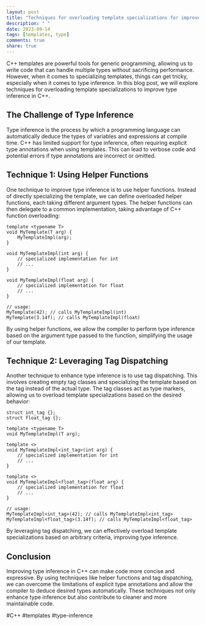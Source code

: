 ```yaml
---
layout: post
title: "Techniques for overloading template specializations for improved type inference in C++"
description: " "
date: 2023-09-14
tags: [templates, type]
comments: true
share: true
---
```


C++ templates are powerful tools for generic programming, allowing us to write code that can handle multiple types without sacrificing performance. However, when it comes to specializing templates, things can get tricky, especially when it comes to type inference. In this blog post, we will explore techniques for overloading template specializations to improve type inference in C++.

## The Challenge of Type Inference ##

Type inference is the process by which a programming language can automatically deduce the types of variables and expressions at compile time. C++ has limited support for type inference, often requiring explicit type annotations when using templates. This can lead to verbose code and potential errors if type annotations are incorrect or omitted.

## Technique 1: Using Helper Functions ##

One technique to improve type inference is to use helper functions. Instead of directly specializing the template, we can define overloaded helper functions, each taking different argument types. The helper functions can then delegate to a common implementation, taking advantage of C++ function overloading:

```
template <typename T>
void MyTemplate(T arg) {
    MyTemplateImpl(arg);
}

void MyTemplateImpl(int arg) {
    // specialized implementation for int
    // ...
}

void MyTemplateImpl(float arg) {
    // specialized implementation for float
    // ...
}

// usage:
MyTemplate(42); // calls MyTemplateImpl(int)
MyTemplate(3.14f); // calls MyTemplateImpl(float)
```

By using helper functions, we allow the compiler to perform type inference based on the argument type passed to the function, simplifying the usage of our template.

## Technique 2: Leveraging Tag Dispatching ##

Another technique to enhance type inference is to use tag dispatching. This involves creating empty tag classes and specializing the template based on the tag instead of the actual type. The tag classes act as type markers, allowing us to overload template specializations based on the desired behavior:

```
struct int_tag {};
struct float_tag {};

template <typename T>
void MyTemplateImpl(T arg);

template <>
void MyTemplateImpl<int_tag>(int arg) {
    // specialized implementation for int
    // ...
}

template <>
void MyTemplateImpl<float_tag>(float arg) {
    // specialized implementation for float
    // ...
}

// usage:
MyTemplateImpl<int_tag>(42); // calls MyTemplateImpl<int_tag>
MyTemplateImpl<float_tag>(3.14f); // calls MyTemplateImpl<float_tag>
```

By leveraging tag dispatching, we can effectively overload template specializations based on arbitrary criteria, improving type inference.

## Conclusion ##

Improving type inference in C++ can make code more concise and expressive. By using techniques like helper functions and tag dispatching, we can overcome the limitations of explicit type annotations and allow the compiler to deduce desired types automatically. These techniques not only enhance type inference but also contribute to cleaner and more maintainable code.

#C++ #templates #type-inference